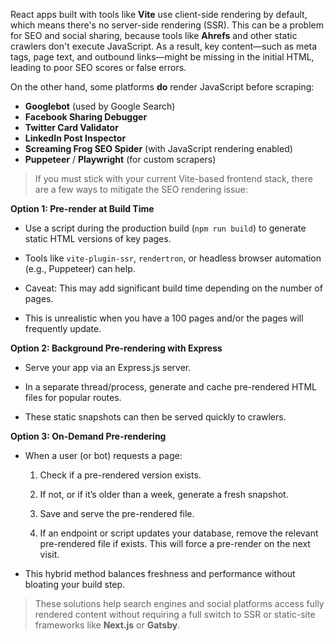 React apps built with tools like **Vite** use client-side rendering by default, which means there's no server-side rendering (SSR). This can be a problem for SEO and social sharing, because tools like **Ahrefs** and other static crawlers don't execute JavaScript. As a result, key content—such as meta tags, page text, and outbound links—might be missing in the initial HTML, leading to poor SEO scores or false errors.

On the other hand, some platforms **do** render JavaScript before scraping:
- **Googlebot** (used by Google Search)
- **Facebook Sharing Debugger**
- **Twitter Card Validator**
- **LinkedIn Post Inspector**
- **Screaming Frog SEO Spider** (with JavaScript rendering enabled)
- **Puppeteer** / **Playwright** (for custom scrapers)

> If you must stick with your current Vite-based frontend stack, there are a few ways to mitigate the SEO rendering issue:
> 

**Option 1: Pre-render at Build Time**

- Use a script during the production build (`npm run build`) to generate static HTML versions of key pages.
    
- Tools like `vite-plugin-ssr`, `rendertron`, or headless browser automation (e.g., Puppeteer) can help.
    
- Caveat: This may add significant build time depending on the number of pages.
  
- This is unrealistic when you have a 100 pages and/or the pages will frequently update.
    

**Option 2: Background Pre-rendering with Express**

- Serve your app via an Express.js server.
    
- In a separate thread/process, generate and cache pre-rendered HTML files for popular routes.
    
- These static snapshots can then be served quickly to crawlers.
    

**Option 3: On-Demand Pre-rendering**

- When a user (or bot) requests a page:
    
    1. Check if a pre-rendered version exists.
        
    2. If not, or if it’s older than a week, generate a fresh snapshot.
        
    3. Save and serve the pre-rendered file.
       
    4. If an endpoint or script updates your database, remove the relevant pre-rendered file if exists. This will force a pre-render on the next visit.
               
- This hybrid method balances freshness and performance without bloating your build step.
    

> These solutions help search engines and social platforms access fully rendered content without requiring a full switch to SSR or static-site frameworks like **Next.js** or **Gatsby**.

